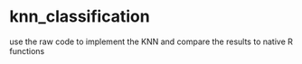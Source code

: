 # knn_classification

use the raw code to implement the KNN and compare the results to native R functions

